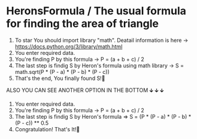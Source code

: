 # HeronsFormula / The usual formula for finding the area of triangle

1) To star You should import library "math". Deatail information is here -> https://docs.python.org/3/library/math.html
2) You enter required data.
2) You're finding P by this formula -> P = (a + b + c) / 2
3) The last step is findig S by Heron's formula using math library -> S = math.sqrt(P * (P - a) * (P - b) * (P - c))
4) That's the end, You finally found S!🥳

ALSO YOU CAN SEE ANOTHER OPTION IN THE BOTTOM
                  🡳
                  🡳
                  🡳                  
1) You enter required data.
2) You're finding P by this formula -> P = (a + b + c) / 2
3) The last step is findig S by Heron's formula => S = (P * (P - a) * (P - b) * (P - c)) ** 0.5
4) Congratulation! That's It!🥳
